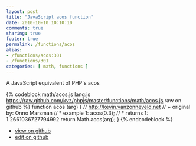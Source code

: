 ```yaml
---
layout: post
title: "JavaScript acos function"
date: 2010-10-10 10:10:10
comments: true
sharing: true
footer: true
permalink: /functions/acos
alias:
- /functions/acos:301
- /functions/301
categories: [ math, functions ]
---
```

A JavaScript equivalent of PHP's acos
<!-- more -->
{% codeblock math/acos.js lang:js https://raw.github.com/kvz/phpjs/master/functions/math/acos.js raw on github %}
function acos (arg) {
    // http://kevin.vanzonneveld.net
    // +   original by: Onno Marsman
    // *     example 1: acos(0.3);
    // *     returns 1: 1.2661036727794992
    return Math.acos(arg);
}
{% endcodeblock %}
<ul>
 <li><a href="https://github.com/kvz/phpjs/blob/master/functions/math/acos.js">view on github</a></li>
 <li><a href="https://github.com/kvz/phpjs/edit/master/functions/math/acos.js">edit on github</a></li>
</ul>
